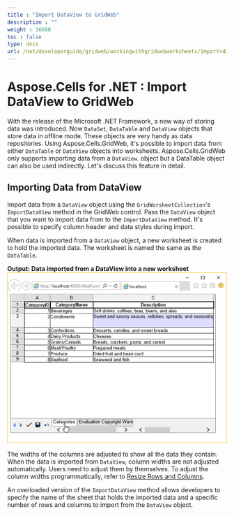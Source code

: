 ```yaml
---
title : "Import DataView to GridWeb" 
description : "" 
weight : 16688 
toc : false
type: docs
url: /net/developerguide/gridweb/workingwithgridwebworksheets/import+dataview+to+gridweb/
---
```


# Aspose.Cells for .NET : Import DataView to GridWeb


With the release of the Microsoft .NET Framework, a new way of storing data was introduced. Now `DataSet`, `DataTable` and `DataView` objects that store data in offline mode. These objects are very handy as data repositories. Using Aspose.Cells.GridWeb, it's possible to import data from either `DataTable` or `DataView` objects into worksheets. Aspose.Cells.GridWeb only supports importing data from a `DataView`. object but a DataTable object can also be used indirectly. Let's discuss this feature in detail.

## Importing Data from DataView

Import data from a `DataView` object using the `GridWorsheetCollection`'s `ImportDataView` method in the GridWeb control. Pass the `DataView` object that you want to import data from to the `ImportDataView` method. It's possible to specify column header and data styles during import.

When data is imported from a `DataView` object, a new worksheet is created to hold the imported data. The worksheet is named the same as the `DataTable`.

**Output: Data imported from a DataView into a new worksheet**  
![image](5115119.png)

The widths of the columns are adjusted to show all the data they contain. When the data is imported from `DataView`, column widths are not adjusted automatically. Users need to adjust them by themselves. To adjust the column widths programmatically, refer to [Resize Rows and Columns](https://docs2.aspose.com/cells/net/developerguide/gridweb/workingwithgridwebrowsandcolumns/resize+rows+and+columns).

An overloaded version of the `ImportDataView` method allows developers to specify the name of the sheet that holds the imported data and a specific number of rows and columns to import from the `DataView` object.

